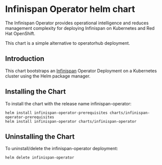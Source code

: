 # Infinispan Operator helm chart
The Infinispan Operator provides operational intelligence and reduces management complexity for deploying Infinispan on Kubernetes and Red Hat OpenShift.

This chart is a simple alternative to operatorhub deployment.

## Introduction 
This chart bootstraps an [Infinispan](https://infinispan.org/infinispan-operator/master/operator.html) Operator Deployment on a Kubernetes cluster using the Helm package manager. 

## Installing the Chart
To install the chart with the release name infinispan-operator:
```
helm install infinispan-operator-prerequisites charts/infinispan-operator-prerequisites
helm install infinispan-operator charts/infinispan-operator
```

## Uninstalling the Chart
To uninstall/delete the infinispan-operator deployment:
```
helm delete infinispan-operator
```
